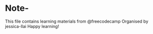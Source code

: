 # Note-
This file contains learning materials from @freecodecamp 
Organised by jessica-llai
Happy learning!

